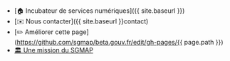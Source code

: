 - [🏠 Incubateur de services numériques]({{ site.baseurl }})
- [✉️ Nous contacter]({{ site.baseurl }}contact)
- [✏️ Améliorer cette page](https://github.com/sgmap/beta.gouv.fr/edit/gh-pages/{{ page.path }})
- [🏛 Une mission du SGMAP](http://modernisation.gouv.fr)
